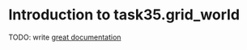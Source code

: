 # Introduction to task35.grid_world

TODO: write [great documentation](http://jacobian.org/writing/what-to-write/)
